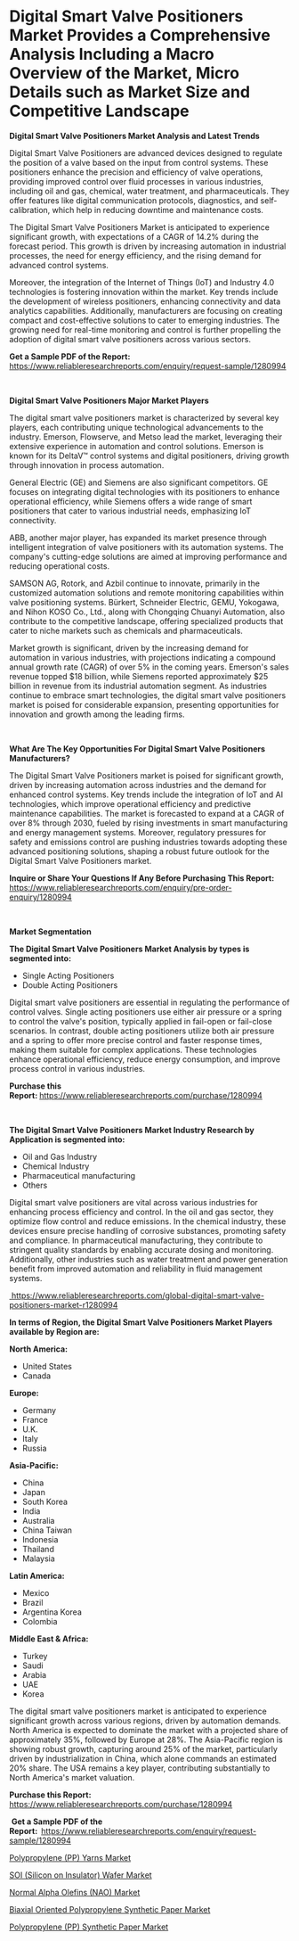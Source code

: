 <p><h1>Digital Smart Valve Positioners Market Provides a Comprehensive Analysis Including a Macro Overview of the Market, Micro Details such as Market Size and Competitive Landscape</h1></p><p><strong>Digital Smart Valve Positioners Market Analysis and Latest Trends</strong></p>
<p><p>Digital Smart Valve Positioners are advanced devices designed to regulate the position of a valve based on the input from control systems. These positioners enhance the precision and efficiency of valve operations, providing improved control over fluid processes in various industries, including oil and gas, chemical, water treatment, and pharmaceuticals. They offer features like digital communication protocols, diagnostics, and self-calibration, which help in reducing downtime and maintenance costs.</p><p>The Digital Smart Valve Positioners Market is anticipated to experience significant growth, with expectations of a CAGR of 14.2% during the forecast period. This growth is driven by increasing automation in industrial processes, the need for energy efficiency, and the rising demand for advanced control systems. </p><p>Moreover, the integration of the Internet of Things (IoT) and Industry 4.0 technologies is fostering innovation within the market. Key trends include the development of wireless positioners, enhancing connectivity and data analytics capabilities. Additionally, manufacturers are focusing on creating compact and cost-effective solutions to cater to emerging industries. The growing need for real-time monitoring and control is further propelling the adoption of digital smart valve positioners across various sectors.</p></p>
<p><strong>Get a Sample PDF of the Report:&nbsp;</strong> <a href="https://www.reliableresearchreports.com/enquiry/request-sample/1280994?utm_campaign=121&utm_medium=2&utm_source=Github&utm_content=ia&utm_term=24032025&utm_id=digital-smart-valve-positioners">https://www.reliableresearchreports.com/enquiry/request-sample/1280994</a></p>
<p>&nbsp;</p>
<p><strong>Digital Smart Valve Positioners Major Market Players</strong></p>
<p><p>The digital smart valve positioners market is characterized by several key players, each contributing unique technological advancements to the industry. Emerson, Flowserve, and Metso lead the market, leveraging their extensive experience in automation and control solutions. Emerson is known for its DeltaV™ control systems and digital positioners, driving growth through innovation in process automation.</p><p>General Electric (GE) and Siemens are also significant competitors. GE focuses on integrating digital technologies with its positioners to enhance operational efficiency, while Siemens offers a wide range of smart positioners that cater to various industrial needs, emphasizing IoT connectivity.</p><p>ABB, another major player, has expanded its market presence through intelligent integration of valve positioners with its automation systems. The company's cutting-edge solutions are aimed at improving performance and reducing operational costs.</p><p>SAMSON AG, Rotork, and Azbil continue to innovate, primarily in the customized automation solutions and remote monitoring capabilities within valve positioning systems. Bürkert, Schneider Electric, GEMU, Yokogawa, and Nihon KOSO Co., Ltd., along with Chongqing Chuanyi Automation, also contribute to the competitive landscape, offering specialized products that cater to niche markets such as chemicals and pharmaceuticals.</p><p>Market growth is significant, driven by the increasing demand for automation in various industries, with projections indicating a compound annual growth rate (CAGR) of over 5% in the coming years. Emerson's sales revenue topped $18 billion, while Siemens reported approximately $25 billion in revenue from its industrial automation segment. As industries continue to embrace smart technologies, the digital smart valve positioners market is poised for considerable expansion, presenting opportunities for innovation and growth among the leading firms.</p></p>
<p>&nbsp;</p>
<p><strong>What Are The Key Opportunities For Digital Smart Valve Positioners Manufacturers?</strong></p>
<p><p>The Digital Smart Valve Positioners market is poised for significant growth, driven by increasing automation across industries and the demand for enhanced control systems. Key trends include the integration of IoT and AI technologies, which improve operational efficiency and predictive maintenance capabilities. The market is forecasted to expand at a CAGR of over 8% through 2030, fueled by rising investments in smart manufacturing and energy management systems. Moreover, regulatory pressures for safety and emissions control are pushing industries towards adopting these advanced positioning solutions, shaping a robust future outlook for the Digital Smart Valve Positioners market.</p></p>
<p><strong>Inquire or Share Your Questions If Any Before Purchasing This Report:</strong> <a href="https://www.reliableresearchreports.com/enquiry/pre-order-enquiry/1280994?utm_campaign=121&utm_medium=2&utm_source=Github&utm_content=ia&utm_term=24032025&utm_id=digital-smart-valve-positioners">https://www.reliableresearchreports.com/enquiry/pre-order-enquiry/1280994</a></p>
<p>&nbsp;</p>
<p><strong>Market Segmentation</strong></p>
<p><strong>The Digital Smart Valve Positioners Market Analysis by types is segmented into:</strong></p>
<p><ul><li>Single Acting Positioners</li><li>Double Acting Positioners</li></ul></p>
<p><p>Digital smart valve positioners are essential in regulating the performance of control valves. Single acting positioners use either air pressure or a spring to control the valve's position, typically applied in fail-open or fail-close scenarios. In contrast, double acting positioners utilize both air pressure and a spring to offer more precise control and faster response times, making them suitable for complex applications. These technologies enhance operational efficiency, reduce energy consumption, and improve process control in various industries.</p></p>
<p><strong>Purchase this Report:&nbsp;</strong><a href="https://www.reliableresearchreports.com/purchase/1280994?utm_campaign=121&utm_medium=2&utm_source=Github&utm_content=ia&utm_term=24032025&utm_id=digital-smart-valve-positioners">https://www.reliableresearchreports.com/purchase/1280994</a></p>
<p>&nbsp;</p>
<p><strong>The Digital Smart Valve Positioners Market Industry Research by Application is segmented into:</strong></p>
<p><ul><li>Oil and Gas Industry</li><li>Chemical Industry</li><li>Pharmaceutical manufacturing</li><li>Others</li></ul></p>
<p><p>Digital smart valve positioners are vital across various industries for enhancing process efficiency and control. In the oil and gas sector, they optimize flow control and reduce emissions. In the chemical industry, these devices ensure precise handling of corrosive substances, promoting safety and compliance. In pharmaceutical manufacturing, they contribute to stringent quality standards by enabling accurate dosing and monitoring. Additionally, other industries such as water treatment and power generation benefit from improved automation and reliability in fluid management systems.</p></p>
<p><a href="https://www.reliableresearchreports.com/global-digital-smart-valve-positioners-market-r1280994?utm_campaign=121&utm_medium=2&utm_source=Github&utm_content=ia&utm_term=24032025&utm_id=digital-smart-valve-positioners">&nbsp;https://www.reliableresearchreports.com/global-digital-smart-valve-positioners-market-r1280994</a></p>
<p><strong>In terms of Region, the Digital Smart Valve Positioners Market Players available by Region are:</strong></p>
<p>
    <p> <strong> North America: </strong>
        <ul>
            <li>United States</li>
            <li>Canada</li>
        </ul>
        </p> 
    <p> <strong> Europe: </strong>
        <ul>
            <li>Germany</li>
            <li>France</li>
            <li>U.K.</li>
            <li>Italy</li>
            <li>Russia</li>
        </ul>
        </p> 
    <p> <strong> Asia-Pacific: </strong>
        <ul>
            <li>China</li>
            <li>Japan</li>
            <li>South Korea</li>
            <li>India</li>
            <li>Australia</li>
            <li>China Taiwan</li>
            <li>Indonesia</li>
            <li>Thailand</li>
            <li>Malaysia</li>
        </ul>
        </p> 
    <p> <strong> Latin America: </strong>
        <ul>
            <li>Mexico</li>
            <li>Brazil</li>
            <li>Argentina Korea</li>
            <li>Colombia</li>
        </ul>
        </p> 
    <p> <strong> Middle East & Africa: </strong>
        <ul>
            <li>Turkey</li>
            <li>Saudi</li>
            <li>Arabia</li>
            <li>UAE</li>
            <li>Korea</li>
        </ul>
    </p>
    </p>
<p><p>The digital smart valve positioners market is anticipated to experience significant growth across various regions, driven by automation demands. North America is expected to dominate the market with a projected share of approximately 35%, followed by Europe at 28%. The Asia-Pacific region is showing robust growth, capturing around 25% of the market, particularly driven by industrialization in China, which alone commands an estimated 20% share. The USA remains a key player, contributing substantially to North America's market valuation.</p></p>
<p><strong>Purchase this Report: </strong><a href="https://www.reliableresearchreports.com/purchase/1280994?utm_campaign=121&utm_medium=2&utm_source=Github&utm_content=ia&utm_term=24032025&utm_id=digital-smart-valve-positioners">https://www.reliableresearchreports.com/purchase/1280994</a></p>
<p>&nbsp;<strong>Get a Sample PDF of the Report:&nbsp;&nbsp;</strong><a href="https://www.reliableresearchreports.com/enquiry/request-sample/1280994?utm_campaign=121&utm_medium=2&utm_source=Github&utm_content=ia&utm_term=24032025&utm_id=digital-smart-valve-positioners">https://www.reliableresearchreports.com/enquiry/request-sample/1280994</a></p>
<p><strong></strong></p>
<p><p><a href="https://github.com/zdybelzinn/Market-Research-Report-List-1/blob/main/polypropylene-pp-yarns-market.md?utm_campaign=121&utm_medium=2&utm_source=Github&utm_content=ia&utm_term=24032025&utm_id=digital-smart-valve-positioners">Polypropylene (PP) Yarns Market</a></p><p><a href="https://github.com/baatetoshda/Market-Research-Report-List-1/blob/main/soi-silicon-on-insulator-wafer-market.md?utm_campaign=121&utm_medium=2&utm_source=Github&utm_content=ia&utm_term=24032025&utm_id=digital-smart-valve-positioners">SOI (Silicon on Insulator) Wafer Market</a></p><p><a href="https://github.com/siwerhommer97/Market-Research-Report-List-1/blob/main/normal-alpha-olefins-nao-market.md?utm_campaign=121&utm_medium=2&utm_source=Github&utm_content=ia&utm_term=24032025&utm_id=digital-smart-valve-positioners">Normal Alpha Olefins (NAO) Market</a></p><p><a href="https://github.com/tabormahay2f/Market-Research-Report-List-1/blob/main/biaxial-oriented-polypropylene-synthetic-paper-market.md?utm_campaign=121&utm_medium=2&utm_source=Github&utm_content=ia&utm_term=24032025&utm_id=digital-smart-valve-positioners">Biaxial Oriented Polypropylene Synthetic Paper Market</a></p><p><a href="https://github.com/naingbiner7i/Market-Research-Report-List-1/blob/main/polypropylene-pp-synthetic-paper-market.md?utm_campaign=121&utm_medium=2&utm_source=Github&utm_content=ia&utm_term=24032025&utm_id=digital-smart-valve-positioners">Polypropylene (PP) Synthetic Paper Market</a></p></p>